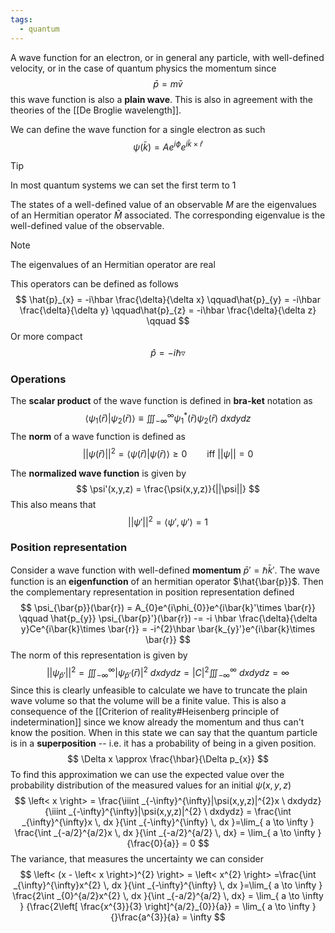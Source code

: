 ```yaml
---
tags:
  - quantum
---
```

A wave function for an electron, or in general any particle, with well-defined velocity, or in the case of quantum physics the momentum since
$$
\bar{p} = m\bar{v}
$$
this wave function is also a **plain wave**. This is also in agreement with the theories of the [[De Broglie wavelength]]. 

We can define the wave function for a single electron as such
$$
\psi(\bar{k}) = Ae^{i\phi}e^{i\bar{k} \times \bar{r}}
$$
>[!tip]
>In most quantum systems we can set the first term to $1$

The states of a well-defined value of an observable $M$ are the eigenvalues of an Hermitian operator $\hat{M}$ associated. The corresponding eigenvalue is the well-defined value of the observable.

>[!note]
>The eigenvalues of an Hermitian operator are real

This operators can be defined as follows
$$
\hat{p}_{x} = -i\hbar \frac{\delta}{\delta x} \qquad\hat{p}_{y} = -i\hbar \frac{\delta}{\delta y} \qquad\hat{p}_{z} = -i\hbar \frac{\delta}{\delta z} \qquad
$$
Or more compact
$$
\hat{p} = -i\hbar \triangledown 
$$
### Operations

The **scalar product** of the wave function is defined in **bra-ket** notation as 
$$
\left< \psi_{1}(\bar{r}) | \psi_{2}(\bar{r}) \right>  \equiv \iiint _{-\infty}^{\infty}\psi_{1}^{*}(\bar{r})\psi_{2}(\bar{r}) \ dxdydz
$$
The **norm** of a wave function is defined as 
$$
||\psi(\bar{r})||^{2} = \left< \psi(\bar{r}) | \psi(\bar{r})\right>  \geq 0 \qquad \text{iff } ||\psi|| =0
$$

The **normalized wave function** is given by
$$
\psi'(x,y,z) = \frac{\psi(x,y,z)}{||\psi||}
$$
This also means that 
$$
|| \psi'||^{2} = \left< \psi',\psi' \right> = 1 
$$
### Position representation

Consider a wave function with well-defined **momentum** $\bar{p}'=\hbar \bar{k}'$. The wave function is an **eigenfunction** of an hermitian operator $\hat{\bar{p}}$. Then the complementary representation in position representation defined 
$$
\psi_{\bar{p}}(\bar{r}) = A_{0}e^{i\phi_{0}}e^{i\bar{k}'\times \bar{r}} \qquad \hat{p_{y}} \psi_{\bar{p}'}(\bar{r}) -= -i \hbar \frac{\delta}{\delta y}Ce^{i\bar{k}\times \bar{r}} = -i^{2}\hbar \bar{k_{y}'}e^{i\bar{k}\times \bar{r}}
$$
The norm of this representation is given by
$$
||\psi_{\bar{p}'}||^{2} = \iiint _{-\infty}^{\infty}|\psi_{\bar{p}'}(\bar{r})|^{2} \ dxdydz = |C|^{2}\iiint_{-\infty}^{\infty}  \ dxdydz = \infty
$$
Since this is clearly unfeasible to calculate we have to truncate the plain wave volume so that the volume will be a finite value. This is also a consequence of the [[Criterion of reality#Heisenberg principle of indetermination]] since we know already the momentum and thus can't know the position. When in this state we can say that the quantum particle is in a **superposition** -- i.e. it has a probability of being in a given position.
$$
\Delta x \approx \frac{\hbar}{\Delta p_{x}}
$$
To find this approximation we can use the expected value over the probability distribution of the measured values for an initial $\psi(x,y,z)$
$$
\left< x \right> = \frac{\iiint _{-\infty}^{\infty}|\psi(x,y,z)|^{2}x \ dxdydz}{\iiint _{-\infty}^{\infty}|\psi(x,y,z)|^{2} \ dxdydz} = \frac{\int _{\infty}^{\infty}x \, dx }{\int _{-\infty}^{\infty} \, dx }=\lim_{ a \to \infty } \frac{\int _{-a/2}^{a/2}x \, dx }{\int _{-a/2}^{a/2} \, dx} = \lim_{ a \to \infty } {\frac{0}{a}} = 0
$$
The variance, that measures the uncertainty we can consider
$$
\left< (x - \left< x \right>)^{2}  \right> = \left< x^{2}  \right>  =\frac{\int _{\infty}^{\infty}x^{2} \, dx }{\int _{-\infty}^{\infty} \, dx }=\lim_{ a \to \infty } \frac{2\int _{0}^{a/2}x^{2} \, dx }{\int _{-a/2}^{a/2} \, dx} = \lim_{ a \to \infty } {\frac{2\left[ \frac{x^{3}}{3} \right]^{a/2}_{0}}{a}} = \lim_{ a \to \infty } {}\frac{a^{3}}{a} = \infty
$$

